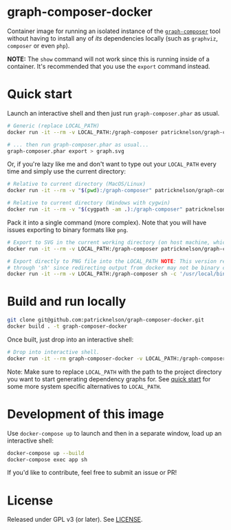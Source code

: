 # graph-composer-docker

Container image for running an isolated instance of the [`graph-composer`](https://github.com/clue/graph-composer#installation-using-composer)
tool without having to install any of _its_ dependencies locally (such as `graphviz`, `composer` or even `php`).

**NOTE:** The `show` command will not work since this is running inside of a container. It's recommended that you use
the `export` command instead.


# Quick start

Launch an interactive shell and then just run `graph-composer.phar` as usual.

```bash
# Generic (replace LOCAL_PATH)
docker run -it --rm -v LOCAL_PATH:/graph-composer patricknelson/graph-composer-docker sh

# ... then run graph-composer.phar as usual...
graph-composer.phar export > graph.svg
```

Or, if you're lazy like me and don't want to type out your `LOCAL_PATH` every time and simply use the current directory:

```bash
# Relative to current directory (MacOS/Linux)
docker run -it --rm -v "$(pwd):/graph-composer" patricknelson/graph-composer-docker sh

# Relative to current directory (Windows with cygwin)
docker run -it --rm -v "$(cygpath -am .):/graph-composer" patricknelson/graph-composer-docker sh
```

Pack it into a single command (more complex). Note that you will have issues exporting to binary formats like `png`.

```bash
# Export to SVG in the current working directory (on host machine, which may vary from the LOCAL_PATH volume mount).
docker run -it --rm -v LOCAL_PATH:/graph-composer patricknelson/graph-composer-docker graph-composer.phar export > graph.svg

# Export directly to PNG file into the LOCAL_PATH NOTE: This version requires  passing
# through 'sh' since redirecting output from docker may not be binary compatible.
docker run -it --rm -v LOCAL_PATH:/graph-composer sh -c '/usr/local/bin/graph-composer.phar export --format=png > graph.pngpatricknelson/graph-composer-docker "
```


# Build and run locally

```bash
git clone git@github.com:patricknelson/graph-composer-docker.git
docker build . -t graph-composer-docker
```

Once built, just drop into an interactive shell:

```bash
# Drop into interactive shell.
docker run -it --rm graph-composer-docker -v LOCAL_PATH:/graph-composer sh
```

Note: Make sure to replace `LOCAL_PATH` with the path to the project directory you want to start generating dependency
graphs for. See [quick start](#quick-start) for some more system specific alternatives to `LOCAL_PATH`.


# Development of this image

Use `docker-compose up` to launch and then in a separate window, load up an interactive shell:

```bash
docker-compose up --build
docker-compose exec app sh
```

If you'd like to contribute, feel free to submit an issue or PR!


# License

Released under GPL v3 (or later). See [LICENSE](LICENSE).
